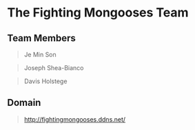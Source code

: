 # The Fighting Mongooses Team
## Team Members

> Je Min Son

> Joseph Shea-Bianco

> Davis Holstege

## Domain 
> http://fightingmongooses.ddns.net/
